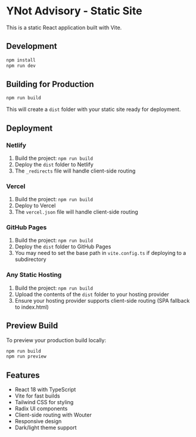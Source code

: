 # YNot Advisory - Static Site

This is a static React application built with Vite.

## Development

```bash
npm install
npm run dev
```

## Building for Production

```bash
npm run build
```

This will create a `dist` folder with your static site ready for deployment.

## Deployment

### Netlify
1. Build the project: `npm run build`
2. Deploy the `dist` folder to Netlify
3. The `_redirects` file will handle client-side routing

### Vercel
1. Build the project: `npm run build`
2. Deploy to Vercel
3. The `vercel.json` file will handle client-side routing

### GitHub Pages
1. Build the project: `npm run build`
2. Deploy the `dist` folder to GitHub Pages
3. You may need to set the base path in `vite.config.ts` if deploying to a subdirectory

### Any Static Hosting
1. Build the project: `npm run build`
2. Upload the contents of the `dist` folder to your hosting provider
3. Ensure your hosting provider supports client-side routing (SPA fallback to index.html)

## Preview Build

To preview your production build locally:

```bash
npm run build
npm run preview
```

## Features

- React 18 with TypeScript
- Vite for fast builds
- Tailwind CSS for styling
- Radix UI components
- Client-side routing with Wouter
- Responsive design
- Dark/light theme support
